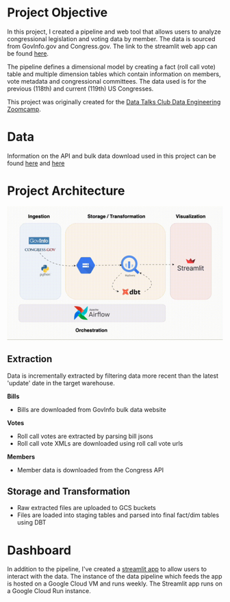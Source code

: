 # Project Objective
In this project, I created a pipeline and web tool that allows users to analyze congressional legislation and voting data by member. The data is sourced from GovInfo.gov and Congress.gov. The link to the streamlit web app can be found [here](https://congress-pipeline-4347055658.us-central1.run.app/).

The pipeline defines a dimensional model by creating a fact (roll call vote) table and multiple dimension tables which contain information on members, vote metadata and congressional committees. The data used is for the previous (118th) and current (119th) US Congresses.

This project was originally created for the [Data Talks Club Data Engineering Zoomcamp](https://github.com/DataTalksClub/data-engineering-zoomcamp/tree/main).


# Data
Information on the API and bulk data download used in this project can be found [here](https://www.congress.gov/help/using-data-offsite) and [here](https://www.govinfo.gov/bulkdata)

# Project Architecture
![Architecture Diagram](assets/architecture_diagram.gif)

## Extraction
Data is incrementally extracted by filtering data more recent than the latest 'update' date in the target warehouse.

**Bills**
* Bills are downloaded from GovInfo bulk data website

**Votes**
* Roll call votes are extracted by parsing bill jsons
* Roll call vote XMLs are downloaded using roll call vote urls

**Members**
* Member data is downloaded from the Congress API

## Storage and Transformation
* Raw extracted files are uploaded to GCS buckets 
* Files are loaded into staging tables and parsed into final fact/dim tables using DBT

# Dashboard
In addition to the pipeline, I've created a [streamlit app](https://congress-pipeline-4347055658.us-central1.run.app/) to allow users to interact with the data. The instance of the data pipeline which feeds the app is hosted on a Google Cloud VM and runs weekly. The Streamlit app runs on a Google Cloud Run instance.

